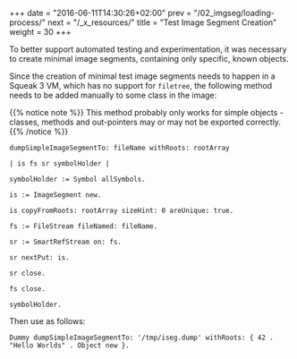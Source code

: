 +++
date = "2016-06-11T14:30:26+02:00"
prev = "/02_imgseg/loading-process/"
next = "/_x_resources/"
title = "Test Image Segment Creation"
weight = 30
+++

To better support automated testing and experimentation, it was necessary to create minimal image segments, containing only specific, known objects.

Since the creation of minimal test image segments needs to happen in a Squeak 3 VM, which has no support for `filetree`, the following method needs to be added manually to some class in the image:

{{% notice note %}}
This method probably only works for simple objects - classes, methods and out-pointers may or may not be exported correctly.
{{% /notice %}}

```squeak
dumpSimpleImageSegmentTo: fileName withRoots: rootArray

| is fs sr symbolHolder |

symbolHolder := Symbol allSymbols.

is := ImageSegment new.

is copyFromRoots: rootArray sizeHint: 0 areUnique: true.

fs := FileStream fileNamed: fileName.

sr := SmartRefStream on: fs.

sr nextPut: is.

sr close.

fs close.

symbolHolder.
```

Then use as follows:

```squeak
Dummy dumpSimpleImageSegmentTo: '/tmp/iseg.dump' withRoots: { 42 . "Hello Worlds" . Object new }.
```
